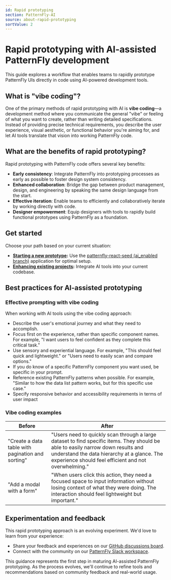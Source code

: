 ```yaml
---
id: Rapid prototyping
section: PatternFly-AI
source: about-rapid-prototyping
sortValue: 2
---
```


# Rapid prototyping with AI-assisted PatternFly development

This guide explores a workflow that enables teams to rapidly prototype PatternFly UIs directly in code using AI-powered development tools.

## What is "vibe coding"?

One of the primary methods of rapid prototyping with AI is **vibe coding**&mdash;a development method where you communicate the general "vibe" or feeling of what you want to create, rather than writing detailed specifications. Instead of providing precise technical requirements, you describe the user experience, visual aesthetic, or functional behavior you're aiming for, and let AI tools translate that vision into working PatternFly code.

## What are the benefits of rapid prototyping?

Rapid prototyping with PatternFly code offers several key benefits:

- **Early consistency**: Integrate PatternFly into prototyping processes as early as possible to foster design system consistency.
- **Enhanced collaboration**: Bridge the gap between product management, design, and engineering by speaking the same design language from the start.
- **Effective iteration**: Enable teams to efficiently and collaboratively iterate by working directly with code.
- **Designer empowerment**: Equip designers with tools to rapidly build functional prototypes using PatternFly as a foundation.

## Get started

Choose your path based on your current situation:

- **[Starting a new prototype](/patternfly-ai/rapid-prototyping/new-prototypes):** Use the [patternfly-react-seed (ai_enabled branch)](https://github.com/patternfly/patternfly-react-seed/tree/ai_enabled) application for optimal setup.
- **[Enhancing existing projects](/patternfly-ai/rapid-prototyping/enhancing-existing-projects):** Integrate AI tools into your current codebase.

## Best practices for AI-assisted prototyping

### Effective prompting with vibe coding

When working with AI tools using the vibe coding approach:
- Describe the user's emotional journey and what they need to accomplish.
- Focus first on the experience, rather than specific component names. For example, "I want users to feel confident as they complete this critical task."
- Use sensory and experiential language. For example, "This should feel quick and lightweight." or "Users need to easily scan and compare options."
- If you do know of a specific PatternFly component you want used, be specific in your prompt.
- Reference existing PatternFly patterns when possible. For example, "Similar to how the data list pattern works, but for this specific use case."
- Specify responsive behavior and accessibility requirements in terms of user impact

### Vibe coding examples

| **Before** | **After** |
| --- | --- | 
| "Create a data table with pagination and sorting" | "Users need to quickly scan through a large dataset to find specific items. They should be able to easily narrow down results and understand the data hierarchy at a glance. The experience should feel efficient and not overwhelming." |
| "Add a modal with a form" | "When users click this action, they need a focused space to input information without losing context of what they were doing. The interaction should feel lightweight but important." |

## Experimentation and feedback

This rapid prototyping approach is an evolving experiment. We'd love to learn from your experience:

- Share your feedback and experiences on our [GitHub discussions board](https://github.com/orgs/patternfly/discussions).
- Connect with the community on our [PatternFly Slack workspace](https://join.slack.com/t/patternfly/shared_invite/zt-1npmqswgk-bF2R1E2rglV8jz5DNTezMQ).

This guidance represents the first step in maturing AI-assisted PatternFly prototyping. As the process evolves, we'll continue to refine tools and recommendations based on community feedback and real-world usage. 